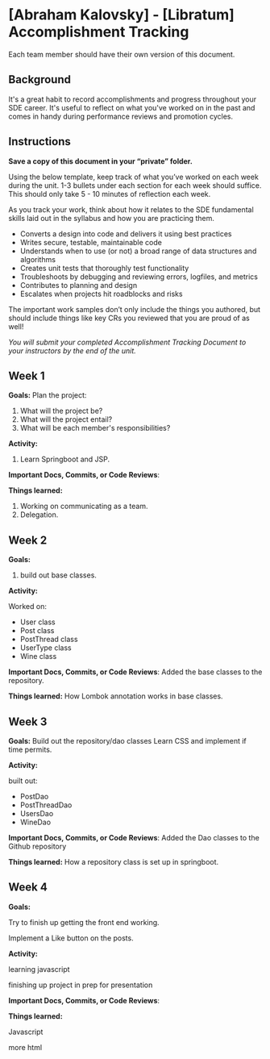 # [Abraham Kalovsky] - [Libratum] Accomplishment Tracking

Each team member should have their own version of this document.

## Background

It's a great habit to record accomplishments and progress throughout your SDE
career. It's useful to reflect on what you've worked on in the past and comes in
handy during performance reviews and promotion cycles.

## Instructions

**Save a copy of this document in your “private” folder.**

Using the below template, keep track of what you’ve worked on each week during
the unit. 1-3 bullets under each section for each week should suffice. This
should only take 5 - 10 minutes of reflection each week.

As you track your work, think about how it relates to the SDE fundamental skills
laid out in the syllabus and how you are practicing them.

* Converts a design into code and delivers it using best practices
* Writes secure, testable, maintainable code
* Understands when to use (or not) a broad range of data structures and
  algorithms
* Creates unit tests that thoroughly test functionality
* Troubleshoots by debugging and reviewing errors, logfiles, and metrics
* Contributes to planning and design
* Escalates when projects hit roadblocks and risks

The important work samples don’t only include the things you authored, but
should include things like key CRs you reviewed that you are proud of as well!

_You will submit your completed Accomplishment Tracking Document to your
instructors by the end of the unit._

## Week 1

**Goals:** Plan the project: 
1. What will the project be?
2. What will the project entail?
3. What will be each member's responsibilities?

**Activity:**
1. Learn Springboot and JSP.

**Important Docs, Commits, or Code Reviews**:

**Things learned:**
1. Working on communicating as a team.
2. Delegation.

## Week 2

**Goals:**
1. build out base classes.

**Activity:**

Worked on:
- User class
- Post class
- PostThread class
- UserType class
- Wine class

**Important Docs, Commits, or Code Reviews**:
Added the base classes to the repository.

**Things learned:**
How Lombok annotation works in base classes.

## Week 3

**Goals:**
Build out the repository/dao classes
Learn CSS and implement if time permits.

**Activity:**

built out:
- PostDao
- PostThreadDao
- UsersDao
- WineDao

**Important Docs, Commits, or Code Reviews**:
Added the Dao classes to the Github repository

**Things learned:**
How a repository class is set up in springboot.

## Week 4

**Goals:**

Try to finish up getting the front end working.

Implement a Like button on the posts.


**Activity:**

learning javascript

finishing up project in prep for presentation

**Important Docs, Commits, or Code Reviews**:

**Things learned:**

Javascript

more html
